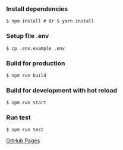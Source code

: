 ### Install dependencies
```
$ npm install # Or $ yarn install
```

### Setup file .env 
```
$ cp .env.example .env
```

### Build for production
```
$ npm run build
```

### Build for development with hot reload
```
$ npm run start
```

### Run test
```
$ npm run test
```

[GitHub Pages](https://aleksandrtkach.github.io/TaskTimerReact/tasks/log)
